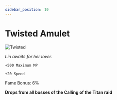 ```yaml
---
sidebar_position: 10
---
```


# Twisted Amulet

![Twisted](https://vwiki.valorserver.com/api/item/picture/twisted%20amulet)

<i>Lin awaits for her lover.</i>

    +500 Maximum MP
    
    +20 Speed
    
Fame Bonus: 6%

**Drops from all bosses of the Calling of the Titan raid**
